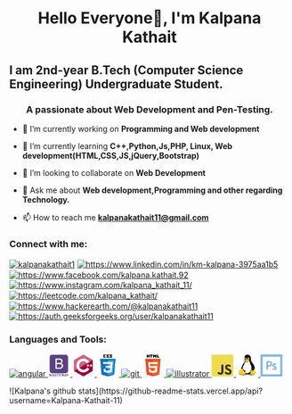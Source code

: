 <h1 align="center">Hello Everyone👋, I'm Kalpana Kathait</h1>
<h2 aligh="center">I am 2nd-year B.Tech (Computer Science Engineering) Undergraduate Student. </h2>
<h3 align="center">A passionate about Web Development and Pen-Testing.</h3>

- 🔭 I’m currently working on **Programming and Web development**

- 🌱 I’m currently learning **C++,Python,Js,PHP, Linux, Web development(HTML,CSS,JS,jQuery,Bootstrap)**

- 👯 I’m looking to collaborate on **Web Development**

- 💬 Ask me about **Web development,Programming and other regarding Technology.**

- 📫 How to reach me **kalpanakathait11@gmail.com**

<h3 align="left">Connect with me:</h3>
<p align="left">
<a href="https://twitter.com/kalpanakathait1" target="blank"><img align="center" src="https://raw.githubusercontent.com/rahuldkjain/github-profile-readme-generator/master/src/images/icons/Social/twitter.svg" alt="kalpanakathait1" height="30" width="40" /></a>
<a href="https://linkedin.com/in/https://www.linkedin.com/in/km-kalpana-3975aa1b5" target="blank"><img align="center" src="https://raw.githubusercontent.com/rahuldkjain/github-profile-readme-generator/master/src/images/icons/Social/linked-in-alt.svg" alt="https://www.linkedin.com/in/km-kalpana-3975aa1b5" height="30" width="40" /></a>
<a href="https://fb.com/https://www.facebook.com/kalpana.kathait.92" target="blank"><img align="center" src="https://raw.githubusercontent.com/rahuldkjain/github-profile-readme-generator/master/src/images/icons/Social/facebook.svg" alt="https://www.facebook.com/kalpana.kathait.92" height="30" width="40" /></a>
<a href="https://instagram.com/https://www.instagram.com/kalpana_kathait_11/" target="blank"><img align="center" src="https://raw.githubusercontent.com/rahuldkjain/github-profile-readme-generator/master/src/images/icons/Social/instagram.svg" alt="https://www.instagram.com/kalpana_kathait_11/" height="30" width="40" /></a>
<a href="https://www.leetcode.com/https://leetcode.com/kalpana_kathait/" target="blank"><img align="center" src="https://raw.githubusercontent.com/rahuldkjain/github-profile-readme-generator/master/src/images/icons/Social/leet-code.svg" alt="https://leetcode.com/kalpana_kathait/" height="30" width="40" /></a>
<a href="https://www.hackerearth.com/https://www.hackerearth.com/@kalpanakathait11" target="blank"><img align="center" src="https://raw.githubusercontent.com/rahuldkjain/github-profile-readme-generator/master/src/images/icons/Social/hackerearth.svg" alt="https://www.hackerearth.com/@kalpanakathait11" height="30" width="40" /></a>
<a href="https://auth.geeksforgeeks.org/user/https://auth.geeksforgeeks.org/user/kalpanakathait11" target="blank"><img align="center" src="https://raw.githubusercontent.com/rahuldkjain/github-profile-readme-generator/master/src/images/icons/Social/geeks-for-geeks.svg" alt="https://auth.geeksforgeeks.org/user/kalpanakathait11" height="30" width="40" /></a>
</p>

<h3 align="left">Languages and Tools:</h3>
<p align="left"> <a href="https://angular.io" target="_blank"> <img src="https://angular.io/assets/images/logos/angular/angular.svg" alt="angular" width="40" height="40"/> </a> <a href="https://getbootstrap.com" target="_blank"> <img src="https://raw.githubusercontent.com/devicons/devicon/master/icons/bootstrap/bootstrap-plain-wordmark.svg" alt="bootstrap" width="40" height="40"/> </a> <a href="https://www.w3schools.com/cpp/" target="_blank"> <img src="https://raw.githubusercontent.com/devicons/devicon/master/icons/cplusplus/cplusplus-original.svg" alt="cplusplus" width="40" height="40"/> </a> <a href="https://www.w3schools.com/css/" target="_blank"> <img src="https://raw.githubusercontent.com/devicons/devicon/master/icons/css3/css3-original-wordmark.svg" alt="css3" width="40" height="40"/> </a> <a href="https://git-scm.com/" target="_blank"> <img src="https://www.vectorlogo.zone/logos/git-scm/git-scm-icon.svg" alt="git" width="40" height="40"/> </a> <a href="https://www.w3.org/html/" target="_blank"> <img src="https://raw.githubusercontent.com/devicons/devicon/master/icons/html5/html5-original-wordmark.svg" alt="html5" width="40" height="40"/> </a> <a href="https://www.adobe.com/in/products/illustrator.html" target="_blank"> <img src="https://www.vectorlogo.zone/logos/adobe_illustrator/adobe_illustrator-icon.svg" alt="illustrator" width="40" height="40"/> </a> <a href="https://developer.mozilla.org/en-US/docs/Web/JavaScript" target="_blank"> <img src="https://raw.githubusercontent.com/devicons/devicon/master/icons/javascript/javascript-original.svg" alt="javascript" width="40" height="40"/> </a> <a href="https://www.linux.org/" target="_blank"> <img src="https://raw.githubusercontent.com/devicons/devicon/master/icons/linux/linux-original.svg" alt="linux" width="40" height="40"/> </a> <a href="https://www.photoshop.com/en" target="_blank"> <img src="https://raw.githubusercontent.com/devicons/devicon/master/icons/photoshop/photoshop-line.svg" alt="photoshop" width="40" height="40"/> </a> </p>
<p>![Kalpana's github stats](https://github-readme-stats.vercel.app/api?username=Kalpana-Kathait-11)</p>
